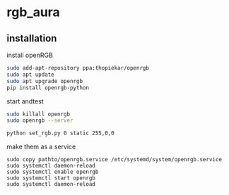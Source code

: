 # rgb_aura

## installation

install openRGB

```bash
sudo add-apt-repository ppa:thopiekar/openrgb
sudo apt update
sudo apt upgrade openrgb
pip install openrgb-python
```

start andtest

```bash
sudo killall openrgb
sudo openrgb --server

python set_rgb.py 0 static 255,0,0
```
make them as a service

```
sudo copy pathto/openrgb.service /etc/systemd/system/openrgb.service
sudo systemctl daemon-reload
sudo systemctl enable openrgb
sudo systemctl start openrgb
sudo systemctl daemon-reload
```

